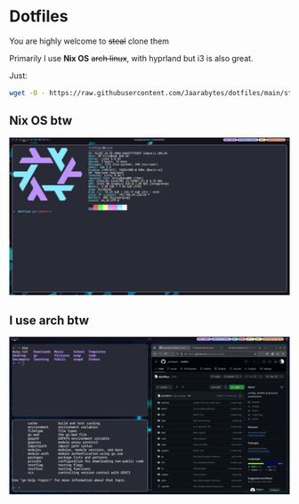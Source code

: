 # Dotfiles

You are highly welcome to ~~steal~~ clone them

Primarily I use **Nix OS** ~~arch linux~~, with hyprland but i3 is also great.

Just:

```bash
wget -O - https://raw.githubusercontent.com/Jaarabytes/dotfiles/main/start.sh | bash
```

## Nix OS btw

![Hyprland + catpuccin ](Screenshot_20240911_102423.png)

## I use arch btw

![Hyprland + catpuccin ](Screenshot_20240817_204141.png)
